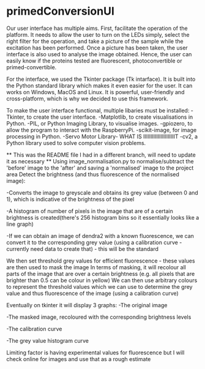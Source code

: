 # primedConversionUI

Our user interface has multiple aims. First, facilitate the operation of the platform. It needs to allow the user to turn on the LEDs simply, select the right filter for the operation, and take a picture of the sample while the excitation has been performed. Once a picture has been taken, the user interface is also used to analyse the image obtained. Hence, the user can easily know if the proteins tested are fluorescent, photoconvertible or primed-convertible.

For the interface, we used the Tkinter package (Tk intarface). It is built into the Python standard library which makes it even easier for the user. It can works on Windows, MacOS and Linux. It is powerful, user-friendly and cross-platform, which is why we decided to use this framework.

To make the user interface functional, multiple libaries must be installed:
-Tkinter, to create the user interface.
-Matplotlib, to create visualisations in Python.
-PIL, or Python Imaging Library, to visualise images.
-gpiozero, to allow the program to interact with the RaspberryPi.
-scikit-image, for image processing in Python.
-Servo Motor Library- WHAT IS IIIIIIIIIIIIIIIIIIIIIIT
-cv2, a Python library used to solve computer vision problems.


** This was the README file I had in a different branch, will need to update it as necessary **
Using image_normalisation.py to normalise/subtract the 'before' image to the 'after' and saving a 'normalised' image to the project area
Detect the brightness (and thus fluorescence of the normalised image):

-Converts the image to greyscale and obtains its grey value (between 0 and 1), which is indicative of the brightness of the pixel

-A histogram of number of pixels in the image that are of a certain brightness is created(there's 256 histogram bins so it essentially looks like a line graph)

-If we can obtain an image of dendra2 with a known fluorescence, we can convert it to the corresponding grey value (using a calibration curve - currently need data to create that) - this will be the standard

We then set threshold grey values for efficient fluorescence - these values are then used to mask the image
In terms of masking, it will recolour all parts of the image that are over a certain brightness (e.g. all pixels that are brighter than 0.5 can be colour in yellow) We can then use arbitrary colours to represent the threshold values which we can use to determine the grey value and thus fluorescence of the image (using a calibration curve)

Eventually on tkinter it will display 3 graphs:
-The original image

-The masked image, recoloured with the corresponding brightness levels

-The calibration curve

-The grey value histogram curve

Limiting factor is having experimental values for fluorescence but I will check online for images and use that as a rough estimate



